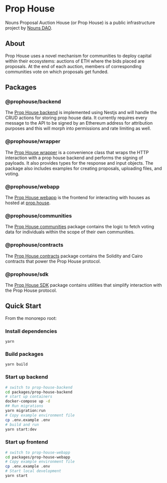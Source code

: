 # Prop House

Nouns Proposal Auction House (or Prop House) is a public infrastructure project by [Nouns DAO](https://nouns.wtf).

## About

Prop House uses a novel mechanism for communities to deploy capital within their ecosystems: auctions of ETH where the bids placed are proposals. At the end of each auction, members of corresponding communities vote on which proposals get funded.

## Packages

### @prophouse/backend

The [Prop House backend](./packages/prop-house-backend) is implemented using Nestjs and will handle the CRUD actions for storing prop house data. It currently requires every message to the API to be signed by an Ethereum address for attribution purposes and this will morph into permissions and rate limiting as well.

### @prophouse/wrapper

The [Prop House wrapper](./packages/prop-house-wrapper) is a convenience class that wraps the HTTP interaction with a prop house backend and performs the signing of payloads. It also provides types for the response and input objects. The package also includes examples for creating proposals, uploading files, and voting.

### @prophouse/webapp

The [Prop House webapp](./packages/prop-house-webapp) is the frontend for interacting with houses as hosted at [prop.house](https://prop.house).

### @prophouse/communities

The [Prop House communities](./packages/prop-house-communities) package contains the logic to fetch voting data for individuals within the scope of their own communities.

### @prophouse/contracts

The [Prop House contracts](./packages/prop-house-contracts) package contains the Solidity and Cairo contracts that power the Prop House protocol.

### @prophouse/sdk

The [Prop House SDK](./prop-house-sdk) package contains utilities that simplify interaction with the Prop House protocol.

## Quick Start

From the monorepo root:

### Install dependencies

```
yarn
```

### Build packages

```
yarn build
```

### Start up backend

```sh
# switch to prop-house-backend
cd packages/prop-house-backend
# start up containers
docker-compose up -d
## Run migrations
yarn migration:run
# Copy example environment file
cp .env.example .env
# build and run
yarn start:dev
```

### Start up frontend

```sh
# switch to prop-house-webapp
cd packages/prop-house-webapp
# Copy example environment file
cp .env.example .env
# Start local development
yarn start
```
